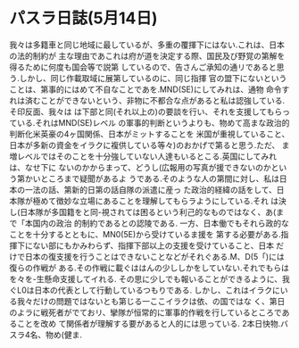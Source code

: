 # パスラ日誌(5月14日)

我々は多籍車と同じ地域に最しているが、多重の覆揮下にはない.これは、日本の法的制約が
主な理由であこれは府が道を決定する際、国民及び野覚の第解を得るために何度も国会等で説第
しているので、告さんご承知の通リであると思う.しかし、同じ作載取域に展第しているのに、同じ指揮
官の盟下にないということは、第事的にはめて不自なことであを.MND(SE)にしてみれは、通物
命令すれは済むことができないという、非物に不都合な点があると私は認強している.そ印反面、我々は
は下部と同(それ以上の)の要談を行い、それを支援してもらっている.それはMND(SE)レベル
の軍事的判断というよりも、物めて高まな政治的判断化米英豪の4ヶ国関係、日本がミットすることを
米国が重視していること、日本が多新の資金をイラクに複供している等々)のおかげで第ると思う.ただ、
ま増レベルではそのことを十分強していない人達もいるとこる.英国にしてみれは、なせ下に
ないのかからまって、どうし(広報用の写真が援できないのかという第かいところまで疑聞があるよ
うである.そのような人の第間に対し、私は日本の一法の話、第新的日第の話自隊の派遣に産っ
た政治的経緯の話をして、日本隊が極めて徴妙な立場にあることを理解してもらラようにしている.それ
は決し(日本隊が多国籍をと同-視されては困るという利己的なものではなく、あ(まで「本国内の政治
的制約であるとの認陵である.
一方、日本働でもそれら政的なことを十分するとともに、MN0(5E)から受けているま援を
第する必要がある.指揮下にない部にもかみわらず、指揮下部以上の支援を受けていること、日本
だけで日本の復支援を行うことはできないことなどがそれぐある.M、D(5「)には復らの作戦が
ある.その作戦に載ぐははんの少ししかをしていない.それでもらはを々を-生懸命支援してイれる.
その思に少しでも報いることができるように、我ぐL0は日本の代表として行動しているつもりである.
しかし、これはイラクにいる我々だけの問題ではないとも第じる一ここイラクは依、の国ではな
く、第日のよラに戦死者がでておリ、攣隊が恒常的に軍事的作戦を行しているところであることを改め
て関係者が理解する要があると人的には思っている.
2本日快物.バスラ4名、物め(健ま.
